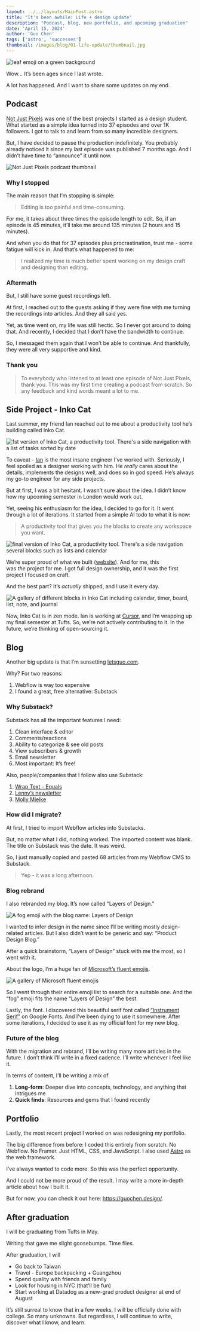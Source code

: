 ```yaml
---
layout: ../../layouts/MainPost.astro
title: "It's been awhile: Life + design update"
description: "Podcast, blog, new portfolio, and upcoming graduation"
date: 'April 15, 2024'
author: 'Guo Chen'  
tags: ['astro', 'successes']
thumbnail: /images/blog/01-life-update/thumbnail.jpg
---
```


![leaf emoji on a green background](/images/blog/01-life-update/thumbnail.jpg)


Wow… It’s been ages since I last wrote.

A lot has happened. And I want to share some updates on my end.

## Podcast

[Not Just Pixels](https://rss.com/podcasts/notjustpixels/) was one of the best projects I started as a design student. What started as a simple idea turned into 37 episodes and over 1K followers. I got to talk to and learn from so many incredible designers.

But, I have decided to pause the production indefinitely. You probably already noticed it since my last episode was published 7 months ago. And I didn’t have time to “announce” it until now.

![Not Just Pixels podcast thumbnail](/images/blog/01-life-update/podcast.jpg)

### Why I stopped

The main reason that I’m stopping is simple:

>Editing is too painful and time-consuming.
>

For me, it takes about three times the episode length to edit. So, if an episode is 45 minutes, it’ll take me around 135 minutes (2 hours and 15 minutes).

And when you do that for 37 episodes plus procrastination, trust me - some fatigue will kick in. And that’s what happened to me:

>I realized my time is much better spent working on my design craft and designing than editing.
>

### Aftermath

But, I still have some guest recordings left.

At first, I reached out to the guests asking if they were fine with me turning the recordings into articles. And they all said yes.

Yet, as time went on, my life was still hectic. So I never got around to doing that. And recently, I decided that I don’t have the bandwidth to continue.

So, I messaged them again that I won’t be able to continue. And thankfully, they were all very supportive and kind.

### Thank you

> To everybody who listened to at least one episode of Not Just Pixels, thank you. This was my first time creating a podcast from scratch. So any feedback and kind words meant a lot to me.
> 

## Side Project - Inko Cat

Last summer, my friend Ian reached out to me about a productivity tool he’s building called Inko Cat.

![1st version of Inko Cat, a productivity tool. There's a side navigation with a list of tasks sorted by date](/images/blog/01-life-update/ic-first.jpg)

To caveat - [Ian](https://twitter.com/shaoruu) is the most insane engineer I’ve worked with. Seriously, I feel spoiled as a designer working with him. He *really* cares about the details, implements the designs well, and does so in god speed. He’s always my go-to engineer for any side projects.

But at first, I was a bit hesitant. I wasn’t sure about the idea. I didn’t know how my upcoming semester in London would work out.

Yet, seeing his enthusiasm for the idea, I decided to go for it. It went through a lot of iterations. It started from a simple AI todo to what it is now: 

>A productivity tool that gives you the blocks to create any workspace you want.
>

![final version of Inko Cat, a productivity tool. There's a side navigation several blocks such as lists and calendar](/images/blog/01-life-update/ic-hero.jpg)

We’re super proud of what we built ([website](https://inko.cat/)). And for me, this was *the* project for me. I got full design ownership, and it was the first project I focused on craft.

And the best part? It’s *actually* shipped, and I use it every day.

![A gallery of different blocks in Inko Cat including calendar, timer, board, list, note, and journal](/images/blog/01-life-update/ic-blocks.jpg)

Now, Inko Cat is in zen mode. Ian is working at [Cursor](https://cursor.sh/), and I’m wrapping up my final semester at Tufts. So, we’re not actively contributing to it. In the future, we’re thinking of open-sourcing it.

## Blog

Another big update is that I’m sunsetting [letsguo.com](http://letsguo.com/).

Why? For two reasons:

1. Webflow is way too expensive
2. I found a great, free alternative: Substack

### Why Substack?

Substack has all the important features I need:

1. Clean interface & editor
2. Comments/reactions
3. Ability to categorize & see old posts
4. View subscribers & growth
5. Email newsletter
6. Most important: It’s free!

Also, people/companies that I follow also use Substack:

1. [Wrap Text - Equals](https://wrap-text.equals.com/)
2. [Lenny’s newsletter](https://www.lennysnewsletter.com/)
3. [Molly Mielke](https://milky.substack.com/)

### How did I migrate?

At first, I tried to import Webflow articles into Substacks.

But, no matter what I did, nothing worked. The imported content was blank. The title on Substack was the date. It was weird.

So, I just manually copied and pasted 68 articles from my Webflow CMS to Substack.

> Yep - it was a long afternoon.
>

### Blog rebrand

I also rebranded my blog. It’s now called “Layers of Design.”

![A fog emoji with the blog name: Layers of Design](/images/blog/01-life-update/layers-of-design.jpg)

I wanted to infer design in the name since I’ll be writing mostly design-related articles. But I also didn’t want to be generic and say: “Product Design Blog.”

After a quick brainstorm, “Layers of Design” stuck with me the most, so I went with it.

About the logo, I’m a huge fan of [Microsoft’s fluent emojis](https://github.com/microsoft/fluentui-emoji?tab=readme-ov-file).

![A gallery of Microsoft fluent emojis](/images/blog/01-life-update/microsoft.jpg)

So I went through their entire emoji list to search for a suitable one. And the “fog” emoji fits the name “Layers of Design” the best.

Lastly, the font. I discovered this beautiful serif font called [“Instrument Serif”](https://fonts.google.com/specimen/Instrument+Serif) on Google Fonts. And I’ve been dying to use it somewhere. After some iterations, I decided to use it as my official font for my new blog.

### Future of the blog

With the migration and rebrand, I’ll be writing many more articles in the future. I don’t think I’ll write in a fixed cadence. I’ll write whenever I feel like it.

In terms of content, I’ll be writing a mix of

1. **Long-form**: Deeper dive into concepts, technology, and anything that intrigues me
2. **Quick finds**: Resources and gems that I found recently

## Portfolio

Lastly, the most recent project I worked on was redesigning my portfolio.

The big difference from before: I coded this entirely from scratch. No Webflow. No Framer. Just HTML, CSS, and JavaScript. I also used [Astro](https://astro.build/) as the web framework.

I’ve always wanted to code more. So this was the perfect opportunity.

And I could not be more proud of the result. I may write a more in-depth article about how I built it.

But for now, you can check it out here: https://guochen.design/.

## After graduation

I will be graduating from Tufts in May.

Writing that gave me slight goosebumps. Time flies.

After graduation, I will

- Go back to Taiwan
- Travel - Europe backpacking + Guangzhou
- Spend quality with friends and family
- Look for housing in NYC (that’ll be fun)
- Start working at Datadog as a new-grad product designer at end of August

It’s still surreal to know that in a few weeks, I will be officially done with college. So many unknowns. But regardless, I will continue to write, discover what I know, and learn.